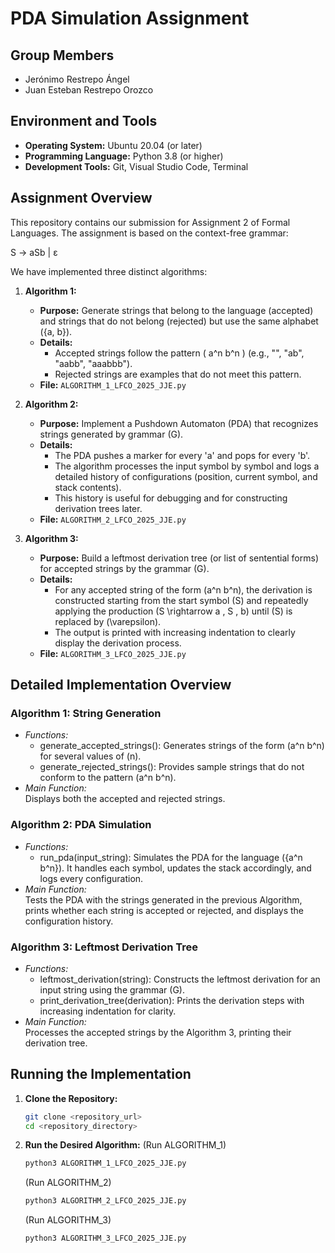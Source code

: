 # PDA Simulation Assignment

## Group Members
- Jerónimo Restrepo Ángel
- Juan Esteban Restrepo Orozco

## Environment and Tools
- **Operating System:** Ubuntu 20.04 (or later)  
- **Programming Language:** Python 3.8 (or higher)  
- **Development Tools:** Git, Visual Studio Code, Terminal

## Assignment Overview
This repository contains our submission for Assignment 2 of Formal Languages. The assignment is based on the context-free grammar:

S -> aSb | ε

We have implemented three distinct algorithms:

1. **Algorithm 1:**  
   - **Purpose:** Generate strings that belong to the language (accepted) and strings that do not belong (rejected) but use the same alphabet \(\{a, b\}\).
   - **Details:**  
     - Accepted strings follow the pattern \( a^n b^n \) (e.g., "", "ab", "aabb", "aaabbb").
     - Rejected strings are examples that do not meet this pattern.
   - **File:** `ALGORITHM_1_LFCO_2025_JJE.py`

2. **Algorithm 2:**  
   - **Purpose:** Implement a Pushdown Automaton (PDA) that recognizes strings generated by grammar \(G\).  
   - **Details:**  
     - The PDA pushes a marker for every 'a' and pops for every 'b'.
     - The algorithm processes the input symbol by symbol and logs a detailed history of configurations (position, current symbol, and stack contents).
     - This history is useful for debugging and for constructing derivation trees later.
   - **File:** `ALGORITHM_2_LFCO_2025_JJE.py`

3. **Algorithm 3:**  
   - **Purpose:** Build a leftmost derivation tree (or list of sentential forms) for accepted strings by the grammar \(G\).
   - **Details:**  
     - For any accepted string of the form \(a^n b^n\), the derivation is constructed starting from the start symbol \(S\) and repeatedly applying the production \(S \rightarrow a \, S \, b\) until \(S\) is replaced by \(\varepsilon\).
     - The output is printed with increasing indentation to clearly display the derivation process.
   - **File:** `ALGORITHM_3_LFCO_2025_JJE.py`
  
## Detailed Implementation Overview

### Algorithm 1: String Generation
- *Functions:*
  - generate_accepted_strings(): Generates strings of the form \(a^n b^n\) for several values of \(n\).
  - generate_rejected_strings(): Provides sample strings that do not conform to the pattern \(a^n b^n\).
- *Main Function:*  
  Displays both the accepted and rejected strings.

### Algorithm 2: PDA Simulation
- *Functions:*
  - run_pda(input_string): Simulates the PDA for the language \(\{a^n b^n\}\). It handles each symbol, updates the stack accordingly, and logs every configuration.
- *Main Function:*  
  Tests the PDA with the strings generated in the previous Algorithm, prints whether each string is accepted or rejected, and displays the configuration history.

### Algorithm 3: Leftmost Derivation Tree
- *Functions:*
  - leftmost_derivation(string): Constructs the leftmost derivation for an input string using the grammar \(G\).
  - print_derivation_tree(derivation): Prints the derivation steps with increasing indentation for clarity.
- *Main Function:*  
  Processes the accepted strings by the Algorithm 3, printing their derivation tree.

## Running the Implementation
1. **Clone the Repository:**
   ```bash
   git clone <repository_url>
   cd <repository_directory>
2. **Run the Desired Algorithm:**
  (Run ALGORITHM_1)
   ```bash
   python3 ALGORITHM_1_LFCO_2025_JJE.py
   ```
   (Run ALGORITHM_2)
   ```bash
   python3 ALGORITHM_2_LFCO_2025_JJE.py
   ```
   (Run ALGORITHM_3)
   ```bash
   python3 ALGORITHM_3_LFCO_2025_JJE.py
   ```
